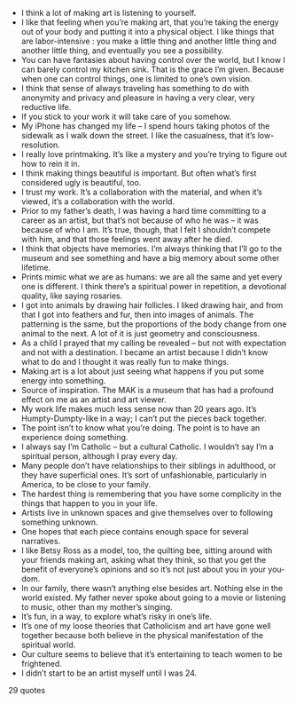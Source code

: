  - I think a lot of making art is listening to yourself.
 - I like that feeling when you’re making art, that you’re taking the energy out of your body and putting it into a physical object. I like things that are labor-intensive : you make a little thing and another little thing and another little thing, and eventually you see a possibility.
 - You can have fantasies about having control over the world, but I know I can barely control my kitchen sink. That is the grace I’m given. Because when one can control things, one is limited to one’s own vision.
 - I think that sense of always traveling has something to do with anonymity and privacy and pleasure in having a very clear, very reductive life.
 - If you stick to your work it will take care of you somehow.
 - My iPhone has changed my life – I spend hours taking photos of the sidewalk as I walk down the street. I like the casualness, that it’s low-resolution.
 - I really love printmaking. It’s like a mystery and you’re trying to figure out how to rein it in.
 - I think making things beautiful is important. But often what’s first considered ugly is beautiful, too.
 - I trust my work. It’s a collaboration with the material, and when it’s viewed, it’s a collaboration with the world.
 - Prior to my father’s death, I was having a hard time committing to a career as an artist, but that’s not because of who he was – it was because of who I am. It’s true, though, that I felt I shouldn’t compete with him, and that those feelings went away after he died.
 - I think that objects have memories. I’m always thinking that I’ll go to the museum and see something and have a big memory about some other lifetime.
 - Prints mimic what we are as humans: we are all the same and yet every one is different. I think there’s a spiritual power in repetition, a devotional quality, like saying rosaries.
 - I got into animals by drawing hair follicles. I liked drawing hair, and from that I got into feathers and fur, then into images of animals. The patterning is the same, but the proportions of the body change from one animal to the next. A lot of it is just geometry and consciousness.
 - As a child I prayed that my calling be revealed – but not with expectation and not with a destination. I became an artist because I didn’t know what to do and I thought it was really fun to make things.
 - Making art is a lot about just seeing what happens if you put some energy into something.
 - Source of inspiration. The MAK is a museum that has had a profound effect on me as an artist and art viewer.
 - My work life makes much less sense now than 20 years ago. It’s Humpty-Dumpty-like in a way; I can’t put the pieces back together.
 - The point isn’t to know what you’re doing. The point is to have an experience doing something.
 - I always say I’m Catholic – but a cultural Catholic. I wouldn’t say I’m a spiritual person, although I pray every day.
 - Many people don’t have relationships to their siblings in adulthood, or they have superficial ones. It’s sort of unfashionable, particularly in America, to be close to your family.
 - The hardest thing is remembering that you have some complicity in the things that happen to you in your life.
 - Artists live in unknown spaces and give themselves over to following something unknown.
 - One hopes that each piece contains enough space for several narratives.
 - I like Betsy Ross as a model, too, the quilting bee, sitting around with your friends making art, asking what they think, so that you get the benefit of everyone’s opinions and so it’s not just about you in your you-dom.
 - In our family, there wasn’t anything else besides art. Nothing else in the world existed. My father never spoke about going to a movie or listening to music, other than my mother’s singing.
 - It’s fun, in a way, to explore what’s risky in one’s life.
 - It’s one of my loose theories that Catholicism and art have gone well together because both believe in the physical manifestation of the spiritual world.
 - Our culture seems to believe that it’s entertaining to teach women to be frightened.
 - I didn’t start to be an artist myself until I was 24.

29 quotes
